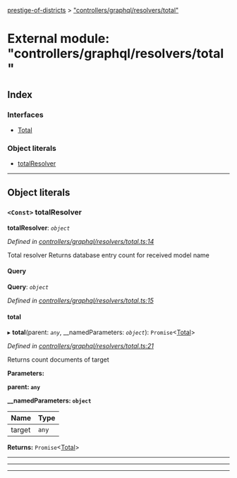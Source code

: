 [prestige-of-districts](../README.md) > ["controllers/graphql/resolvers/total"](../modules/_controllers_graphql_resolvers_total_.md)

# External module: "controllers/graphql/resolvers/total"

## Index

### Interfaces

* [Total](../interfaces/_controllers_graphql_resolvers_total_.total.md)

### Object literals

* [totalResolver](_controllers_graphql_resolvers_total_.md#totalresolver)

---

## Object literals

<a id="totalresolver"></a>

### `<Const>` totalResolver

**totalResolver**: *`object`*

*Defined in [controllers/graphql/resolvers/total.ts:14](https://github.com/YarosJ/prestige-of-districts/blob/a1ae45e/controllers/graphql/resolvers/total.ts#L14)*

Total resolver Returns database entry count for received model name

<a id="totalresolver.query"></a>

####  Query

**Query**: *`object`*

*Defined in [controllers/graphql/resolvers/total.ts:15](https://github.com/YarosJ/prestige-of-districts/blob/a1ae45e/controllers/graphql/resolvers/total.ts#L15)*

<a id="totalresolver.query.total-1"></a>

####  total

▸ **total**(parent: *`any`*, __namedParameters: *`object`*): `Promise`<[Total](../interfaces/_controllers_graphql_resolvers_total_.total.md)>

*Defined in [controllers/graphql/resolvers/total.ts:21](https://github.com/YarosJ/prestige-of-districts/blob/a1ae45e/controllers/graphql/resolvers/total.ts#L21)*

Returns count documents of target

**Parameters:**

**parent: `any`**

**__namedParameters: `object`**

| Name | Type |
| ------ | ------ |
| target | `any` |

**Returns:** `Promise`<[Total](../interfaces/_controllers_graphql_resolvers_total_.total.md)>

___

___

___

